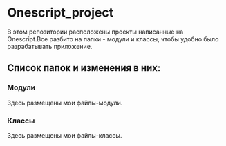 # Onescript_project
В этом репозитории расположены проекты написанные на Onescript.Все разбито на папки - модули и классы, чтобы удобно было разрабатывать приложение.

## Список папок и изменения в них:
### Модули</br>
Здесь размещены мои файлы-модули.
### Классы
Здесь размещены мои файлы-классы.





